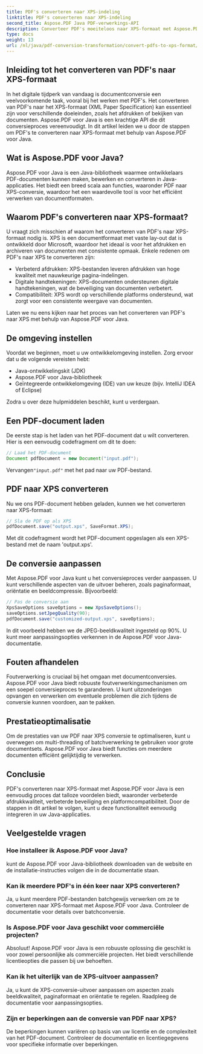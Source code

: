 ```yaml
---
title: PDF's converteren naar XPS-indeling
linktitle: PDF's converteren naar XPS-indeling
second_title: Aspose.PDF Java PDF-verwerkings-API
description: Converteer PDF's moeiteloos naar XPS-formaat met Aspose.PDF voor Java. Ontgrendel verbeterde afdrukken, beveiliging en compatibiliteit.
type: docs
weight: 13
url: /nl/java/pdf-conversion-transformation/convert-pdfs-to-xps-format/
---
```


## Inleiding tot het converteren van PDF's naar XPS-formaat

In het digitale tijdperk van vandaag is documentconversie een veelvoorkomende taak, vooral bij het werken met PDF's. Het converteren van PDF's naar het XPS-formaat (XML Paper Specification) kan essentieel zijn voor verschillende doeleinden, zoals het afdrukken of bekijken van documenten. Aspose.PDF voor Java is een krachtige API die dit conversieproces vereenvoudigt. In dit artikel leiden we u door de stappen om PDF's te converteren naar XPS-formaat met behulp van Aspose.PDF voor Java.

## Wat is Aspose.PDF voor Java?

Aspose.PDF voor Java is een Java-bibliotheek waarmee ontwikkelaars PDF-documenten kunnen maken, bewerken en converteren in Java-applicaties. Het biedt een breed scala aan functies, waaronder PDF naar XPS-conversie, waardoor het een waardevolle tool is voor het efficiënt verwerken van documentformaten.

## Waarom PDF's converteren naar XPS-formaat?

U vraagt zich misschien af waarom het converteren van PDF's naar XPS-formaat nodig is. XPS is een documentformaat met vaste lay-out dat is ontwikkeld door Microsoft, waardoor het ideaal is voor het afdrukken en archiveren van documenten met consistente opmaak. Enkele redenen om PDF's naar XPS te converteren zijn:

- Verbeterd afdrukken: XPS-bestanden leveren afdrukken van hoge kwaliteit met nauwkeurige pagina-indelingen.
- Digitale handtekeningen: XPS-documenten ondersteunen digitale handtekeningen, wat de beveiliging van documenten verbetert.
- Compatibiliteit: XPS wordt op verschillende platforms ondersteund, wat zorgt voor een consistente weergave van documenten.

Laten we nu eens kijken naar het proces van het converteren van PDF's naar XPS met behulp van Aspose.PDF voor Java.

## De omgeving instellen

Voordat we beginnen, moet u uw ontwikkelomgeving instellen. Zorg ervoor dat u de volgende vereisten hebt:

- Java-ontwikkelingskit (JDK)
- Aspose.PDF voor Java-bibliotheek
- Geïntegreerde ontwikkelomgeving (IDE) van uw keuze (bijv. IntelliJ IDEA of Eclipse)

Zodra u over deze hulpmiddelen beschikt, kunt u verdergaan.

## Een PDF-document laden

De eerste stap is het laden van het PDF-document dat u wilt converteren. Hier is een eenvoudig codefragment om dit te doen:

```java
// Laad het PDF-document
Document pdfDocument = new Document("input.pdf");
```

 Vervangen`"input.pdf"` met het pad naar uw PDF-bestand.

## PDF naar XPS converteren

Nu we ons PDF-document hebben geladen, kunnen we het converteren naar XPS-formaat:

```java
// Sla de PDF op als XPS
pdfDocument.save("output.xps", SaveFormat.XPS);
```

Met dit codefragment wordt het PDF-document opgeslagen als een XPS-bestand met de naam 'output.xps'.

## De conversie aanpassen

Met Aspose.PDF voor Java kunt u het conversieproces verder aanpassen. U kunt verschillende aspecten van de uitvoer beheren, zoals paginaformaat, oriëntatie en beeldcompressie. Bijvoorbeeld:

```java
// Pas de conversie aan
XpsSaveOptions saveOptions = new XpsSaveOptions();
saveOptions.setJpegQuality(90);
pdfDocument.save("customized-output.xps", saveOptions);
```

In dit voorbeeld hebben we de JPEG-beeldkwaliteit ingesteld op 90%. U kunt meer aanpassingsopties verkennen in de Aspose.PDF voor Java-documentatie.

## Fouten afhandelen

Foutverwerking is cruciaal bij het omgaan met documentconversies. Aspose.PDF voor Java biedt robuuste foutverwerkingsmechanismen om een soepel conversieproces te garanderen. U kunt uitzonderingen opvangen en verwerken om eventuele problemen die zich tijdens de conversie kunnen voordoen, aan te pakken.

## Prestatieoptimalisatie

Om de prestaties van uw PDF naar XPS conversie te optimaliseren, kunt u overwegen om multi-threading of batchverwerking te gebruiken voor grote documentsets. Aspose.PDF voor Java biedt functies om meerdere documenten efficiënt gelijktijdig te verwerken.

## Conclusie

PDF's converteren naar XPS-formaat met Aspose.PDF voor Java is een eenvoudig proces dat talloze voordelen biedt, waaronder verbeterde afdrukkwaliteit, verbeterde beveiliging en platformcompatibiliteit. Door de stappen in dit artikel te volgen, kunt u deze functionaliteit eenvoudig integreren in uw Java-applicaties.

## Veelgestelde vragen

### Hoe installeer ik Aspose.PDF voor Java?

kunt de Aspose.PDF voor Java-bibliotheek downloaden van de website en de installatie-instructies volgen die in de documentatie staan.

### Kan ik meerdere PDF's in één keer naar XPS converteren?

Ja, u kunt meerdere PDF-bestanden batchgewijs verwerken om ze te converteren naar XPS-formaat met Aspose.PDF voor Java. Controleer de documentatie voor details over batchconversie.

### Is Aspose.PDF voor Java geschikt voor commerciële projecten?

Absoluut! Aspose.PDF voor Java is een robuuste oplossing die geschikt is voor zowel persoonlijke als commerciële projecten. Het biedt verschillende licentieopties die passen bij uw behoeften.

### Kan ik het uiterlijk van de XPS-uitvoer aanpassen?

Ja, u kunt de XPS-conversie-uitvoer aanpassen om aspecten zoals beeldkwaliteit, paginaformaat en oriëntatie te regelen. Raadpleeg de documentatie voor aanpassingsopties.

### Zijn er beperkingen aan de conversie van PDF naar XPS?

De beperkingen kunnen variëren op basis van uw licentie en de complexiteit van het PDF-document. Controleer de documentatie en licentiegegevens voor specifieke informatie over beperkingen.